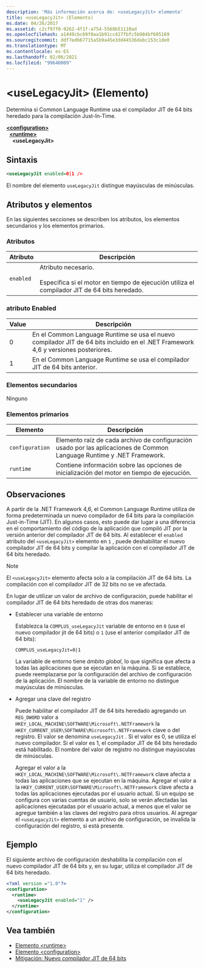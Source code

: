 ```yaml
---
description: 'Más información acerca de: <useLegacyJit> elemento'
title: <useLegacyJit> (Elemento)
ms.date: 04/26/2017
ms.assetid: c2cf97f0-9262-4f1f-a754-5568b51110ad
ms.openlocfilehash: a1449cbc69f0aa1b91cc427fbfc5b984bf605169
ms.sourcegitcommit: ddf7edb67715a5b9a45e3dd44536dabc153c1de0
ms.translationtype: MT
ms.contentlocale: es-ES
ms.lasthandoff: 02/06/2021
ms.locfileid: "99640009"
---
```

# <a name="uselegacyjit-element"></a>\<useLegacyJit> (Elemento)

Determina si Common Language Runtime usa el compilador JIT de 64 bits heredado para la compilación Just-In-Time.  
  
[**\<configuration>**](../configuration-element.md)\
&nbsp;&nbsp;[**\<runtime>**](runtime-element.md)\
&nbsp;&nbsp;&nbsp;&nbsp;**\<useLegacyJit>**  
  
## <a name="syntax"></a>Sintaxis  
  
```xml
<useLegacyJit enabled=0|1 />
```

El nombre del elemento `useLegacyJit` distingue mayúsculas de minúsculas.
  
## <a name="attributes-and-elements"></a>Atributos y elementos

En las siguientes secciones se describen los atributos, los elementos secundarios y los elementos primarios.  
  
### <a name="attributes"></a>Atributos  
  
| Atributo | Descripción                                                                                   |  
| --------- | --------------------------------------------------------------------------------------------- |  
| `enabled` | Atributo necesario.<br><br>Especifica si el motor en tiempo de ejecución utiliza el compilador JIT de 64 bits heredado. |  
  
### <a name="enabled-attribute"></a>atributo Enabled  
  
| Value | Descripción                                                                                                         |  
| ----- | ------------------------------------------------------------------------------------------------------------------- |  
| 0     | En el Common Language Runtime se usa el nuevo compilador JIT de 64 bits incluido en el .NET Framework 4,6 y versiones posteriores. |  
| 1     | En el Common Language Runtime se usa el compilador JIT de 64 bits anterior.                                                     |  
  
### <a name="child-elements"></a>Elementos secundarios

Ninguno
  
### <a name="parent-elements"></a>Elementos primarios  
  
| Elemento         | Descripción                                                                                                       |  
| --------------- | ----------------------------------------------------------------------------------------------------------------- |  
| `configuration` | Elemento raíz de cada archivo de configuración usado por las aplicaciones de Common Language Runtime y .NET Framework. |  
| `runtime`       | Contiene información sobre las opciones de inicialización del motor en tiempo de ejecución.                                                        |  
  
## <a name="remarks"></a>Observaciones  

A partir de la .NET Framework 4,6, el Common Language Runtime utiliza de forma predeterminada un nuevo compilador de 64 bits para la compilación Just-in-Time (JIT). En algunos casos, esto puede dar lugar a una diferencia en el comportamiento del código de la aplicación que compiló JIT por la versión anterior del compilador JIT de 64 bits. Al establecer el `enabled` atributo del `<useLegacyJit>` elemento en `1` , puede deshabilitar el nuevo compilador JIT de 64 bits y compilar la aplicación con el compilador JIT de 64 bits heredado.  
  
> [!NOTE]
> El `<useLegacyJit>` elemento afecta solo a la compilación JIT de 64 bits. La compilación con el compilador JIT de 32 bits no se ve afectada.  
  
En lugar de utilizar un valor de archivo de configuración, puede habilitar el compilador JIT de 64 bits heredado de otras dos maneras:  
  
- Establecer una variable de entorno

  Establezca la `COMPLUS_useLegacyJit` variable de entorno en `0` (use el nuevo compilador jit de 64 bits) o `1` (use el anterior compilador JIT de 64 bits):
  
  ```env  
  COMPLUS_useLegacyJit=0|1  
  ```  
  
  La variable de entorno tiene *ámbito global*, lo que significa que afecta a todas las aplicaciones que se ejecutan en la máquina. Si se establece, puede reemplazarse por la configuración del archivo de configuración de la aplicación. El nombre de la variable de entorno no distingue mayúsculas de minúsculas.
  
- Agregar una clave del registro

  Puede habilitar el compilador JIT de 64 bits heredado agregando un `REG_DWORD` valor a `HKEY_LOCAL_MACHINE\SOFTWARE\Microsoft\.NETFramework` la `HKEY_CURRENT_USER\SOFTWARE\Microsoft\.NETFramework` clave o del registro. El valor se denomina `useLegacyJit` . Si el valor es 0, se utiliza el nuevo compilador. Si el valor es 1, el compilador JIT de 64 bits heredado está habilitado. El nombre del valor de registro no distingue mayúsculas de minúsculas.
  
  Agregar el valor a la `HKEY_LOCAL_MACHINE\SOFTWARE\Microsoft\.NETFramework` clave afecta a todas las aplicaciones que se ejecutan en la máquina. Agregar el valor a la `HKEY_CURRENT_USER\SOFTWARE\Microsoft\.NETFramework` clave afecta a todas las aplicaciones ejecutadas por el usuario actual. Si un equipo se configura con varias cuentas de usuario, solo se verán afectadas las aplicaciones ejecutadas por el usuario actual, a menos que el valor se agregue también a las claves del registro para otros usuarios. Al agregar el `<useLegacyJit>` elemento a un archivo de configuración, se invalida la configuración del registro, si está presente.  
  
## <a name="example"></a>Ejemplo  

El siguiente archivo de configuración deshabilita la compilación con el nuevo compilador JIT de 64 bits y, en su lugar, utiliza el compilador JIT de 64 bits heredado.  
  
```xml  
<?xml version ="1.0"?>  
<configuration>  
  <runtime>  
    <useLegacyJit enabled="1" />  
  </runtime>  
</configuration>  
```  
  
## <a name="see-also"></a>Vea también

- [Elemento \<runtime>](runtime-element.md)
- [Elemento \<configuration>](../configuration-element.md)
- [Mitigación: Nuevo compilador JIT de 64 bits](../../../migration-guide/mitigation-new-64-bit-jit-compiler.md)
